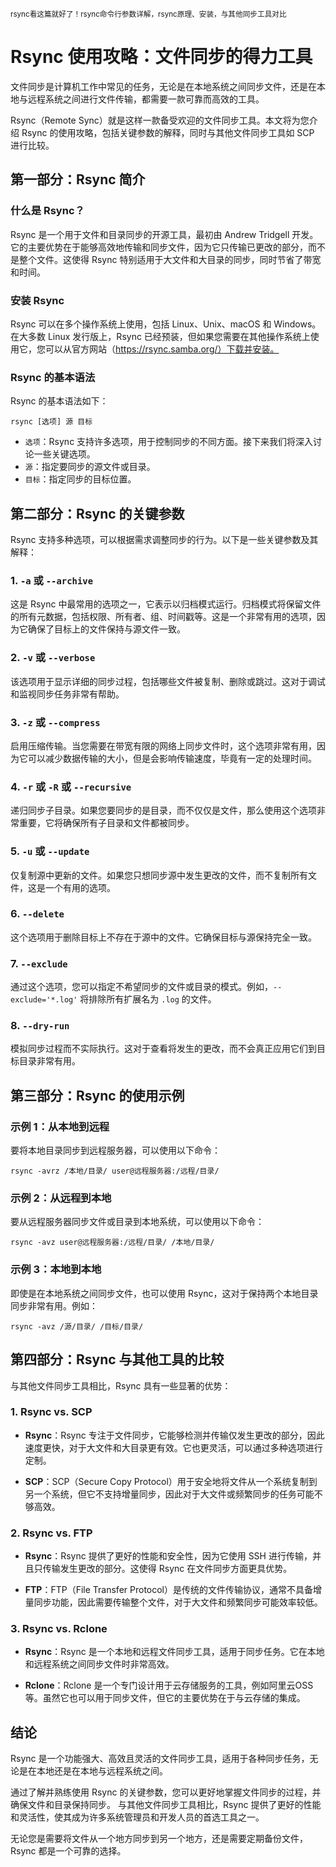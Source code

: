 
<small>rsync看这篇就好了！rsync命令行参数详解，rsync原理、安装，与其他同步工具对比</small>
# Rsync 使用攻略：文件同步的得力工具

文件同步是计算机工作中常见的任务，无论是在本地系统之间同步文件，还是在本地与远程系统之间进行文件传输，都需要一款可靠而高效的工具。

Rsync（Remote Sync）就是这样一款备受欢迎的文件同步工具。本文将为您介绍 Rsync 的使用攻略，包括关键参数的解释，同时与其他文件同步工具如 SCP 进行比较。

## 第一部分：Rsync 简介

### 什么是 Rsync？

Rsync 是一个用于文件和目录同步的开源工具，最初由 Andrew Tridgell 开发。它的主要优势在于能够高效地传输和同步文件，因为它只传输已更改的部分，而不是整个文件。这使得 Rsync 特别适用于大文件和大目录的同步，同时节省了带宽和时间。

### 安装 Rsync

Rsync 可以在多个操作系统上使用，包括 Linux、Unix、macOS 和 Windows。在大多数 Linux 发行版上，Rsync 已经预装，但如果您需要在其他操作系统上使用它，您可以从官方网站（https://rsync.samba.org/）下载并安装。

### Rsync 的基本语法

Rsync 的基本语法如下：

```
rsync [选项] 源 目标
```

- `选项`：Rsync 支持许多选项，用于控制同步的不同方面。接下来我们将深入讨论一些关键选项。
- `源`：指定要同步的源文件或目录。
- `目标`：指定同步的目标位置。

## 第二部分：Rsync 的关键参数

Rsync 支持多种选项，可以根据需求调整同步的行为。以下是一些关键参数及其解释：

### 1. `-a` 或 `--archive`

这是 Rsync 中最常用的选项之一，它表示以归档模式运行。归档模式将保留文件的所有元数据，包括权限、所有者、组、时间戳等。这是一个非常有用的选项，因为它确保了目标上的文件保持与源文件一致。

### 2. `-v` 或 `--verbose`

该选项用于显示详细的同步过程，包括哪些文件被复制、删除或跳过。这对于调试和监视同步任务非常有帮助。

### 3. `-z` 或 `--compress`

启用压缩传输。当您需要在带宽有限的网络上同步文件时，这个选项非常有用，因为它可以减少数据传输的大小，但是会影响传输速度，毕竟有一定的处理时间。

### 4. `-r` 或 `-R` 或 `--recursive`

递归同步子目录。如果您要同步的是目录，而不仅仅是文件，那么使用这个选项非常重要，它将确保所有子目录和文件都被同步。

### 5. `-u` 或 `--update`

仅复制源中更新的文件。如果您只想同步源中发生更改的文件，而不复制所有文件，这是一个有用的选项。

### 6. `--delete`

这个选项用于删除目标上不存在于源中的文件。它确保目标与源保持完全一致。

### 7. `--exclude`

通过这个选项，您可以指定不希望同步的文件或目录的模式。例如，`--exclude='*.log'` 将排除所有扩展名为 `.log` 的文件。

### 8. `--dry-run`

模拟同步过程而不实际执行。这对于查看将发生的更改，而不会真正应用它们到目标目录非常有用。

## 第三部分：Rsync 的使用示例

### 示例 1：从本地到远程

要将本地目录同步到远程服务器，可以使用以下命令：

```
rsync -avrz /本地/目录/ user@远程服务器:/远程/目录/
```

### 示例 2：从远程到本地

要从远程服务器同步文件或目录到本地系统，可以使用以下命令：

```
rsync -avz user@远程服务器:/远程/目录/ /本地/目录/
```

### 示例 3：本地到本地

即使是在本地系统之间同步文件，也可以使用 Rsync，这对于保持两个本地目录同步非常有用。例如：

```
rsync -avz /源/目录/ /目标/目录/
```

## 第四部分：Rsync 与其他工具的比较

与其他文件同步工具相比，Rsync 具有一些显著的优势：

### 1. Rsync vs. SCP

- **Rsync**：Rsync 专注于文件同步，它能够检测并传输仅发生更改的部分，因此速度更快，对于大文件和大目录更有效。它也更灵活，可以通过多种选项进行定制。
  
- **SCP**：SCP（Secure Copy Protocol）用于安全地将文件从一个系统复制到另一个系统，但它不支持增量同步，因此对于大文件或频繁同步的任务可能不够高效。

### 2. Rsync vs. FTP

- **Rsync**：Rsync 提供了更好的性能和安全性，因为它使用 SSH 进行传输，并且只传输发生更改的部分。这使得 Rsync 在文件同步方面更具优势。

- **FTP**：FTP（File Transfer Protocol）是传统的文件传输协议，通常不具备增量同步功能，因此需要传输整个文件，对于大文件和频繁同步可能效率较低。

### 3. Rsync vs. Rclone

- **Rsync**：Rsync 是一个本地和远程文件同步工具，适用于同步任务。它在本地和远程系统之间同步文件时非常高效。

- **Rclone**：Rclone 是一个专门设计用于云存储服务的工具，例如阿里云OSS等。虽然它也可以用于同步文件，但它的主要优势在于与云存储的集成。

## 结论

Rsync 是一个功能强大、高效且灵活的文件同步工具，适用于各种同步任务，无论是在本地还是在本地与远程系统之间。

通过了解并熟练使用 Rsync 的关键参数，您可以更好地掌握文件同步的过程，并确保文件和目录保持同步。
与其他文件同步工具相比，Rsync 提供了更好的性能和灵活性，使其成为许多系统管理员和开发人员的首选工具之一。

无论您是需要将文件从一个地方同步到另一个地方，还是需要定期备份文件，Rsync 都是一个可靠的选择。